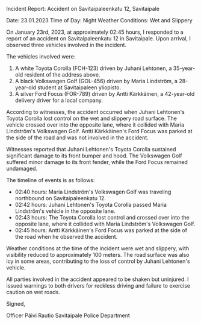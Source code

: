 Incident Report: Accident on Savitaipaleenkatu 12, Savitaipale

Date: 23.01.2023
Time of Day: Night
Weather Conditions: Wet and Slippery

On January 23rd, 2023, at approximately 02:45 hours, I responded to a report of an accident on Savitaipaleenkatu 12 in Savitaipale. Upon arrival, I observed three vehicles involved in the incident.

The vehicles involved were:

1. A white Toyota Corolla (FCH-123) driven by Juhani Lehtonen, a 35-year-old resident of the address above.
2. A black Volkswagen Golf (GOL-456) driven by Maria Lindström, a 28-year-old student at Savitaipaleen yliopisto.
3. A silver Ford Focus (FOR-789) driven by Antti Kärkkäinen, a 42-year-old delivery driver for a local company.

According to witnesses, the accident occurred when Juhani Lehtonen's Toyota Corolla lost control on the wet and slippery road surface. The vehicle crossed over into the opposite lane, where it collided with Maria Lindström's Volkswagen Golf. Antti Kärkkäinen's Ford Focus was parked at the side of the road and was not involved in the accident.

Witnesses reported that Juhani Lehtonen's Toyota Corolla sustained significant damage to its front bumper and hood. The Volkswagen Golf suffered minor damage to its front fender, while the Ford Focus remained undamaged.

The timeline of events is as follows:

* 02:40 hours: Maria Lindström's Volkswagen Golf was traveling northbound on Savitaipaleenkatu 12.
* 02:42 hours: Juhani Lehtonen's Toyota Corolla passed Maria Lindström's vehicle in the opposite lane.
* 02:43 hours: The Toyota Corolla lost control and crossed over into the opposite lane, where it collided with Maria Lindström's Volkswagen Golf.
* 02:45 hours: Antti Kärkkäinen's Ford Focus was parked at the side of the road when he observed the accident.

Weather conditions at the time of the incident were wet and slippery, with visibility reduced to approximately 100 meters. The road surface was also icy in some areas, contributing to the loss of control by Juhani Lehtonen's vehicle.

All parties involved in the accident appeared to be shaken but uninjured. I issued warnings to both drivers for reckless driving and failure to exercise caution on wet roads.

Signed,

Officer Päivi Rautio
Savitaipale Police Department